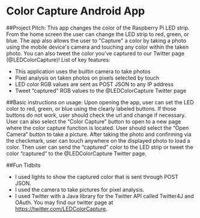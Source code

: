 # Color Capture Android App

##Project Pitch:
This app changes the color of the Raspberry Pi LED strip. From the home screen the user can change the LED strip to red, green, or blue. The app also allows the user to "Capture" a color by taking a photo using the mobile device's camera and touching any color within the taken photo. You can also tweet the color you've captured to our Twitter page (@LEDColorCapture)!
List of key features:
- This application uses the built­in camera to take photos
- Pixel analysis on taken photos on pixels selected by touch
- LED color RGB values are sent as POST JSON to any IP address
- Tweet “captured” RGB values to the @LEDColorCapture Twitter page

##Basic instructions on usage:
Upon opening the app, user can set the LED color to red, green, or blue using the clearly labeled buttons. If those buttons do not work, user should check the url and change if necessary. User can also select the “Color Capture” button to open to a new page where the color capture function is located.
User should select the “Open Camera” button to take a picture. After taking the photo and confirming via the checkmark, user can touch anywhere on the displayed photo to load a color. Then user can send the “captured” color to the LED strip or tweet the color “captured” to the @LEDColorCapture Twitter page.

##Fun Tidbits
- I used lights to show the captured color that is sent through POST JSON.
- I used the camera to take pictures for pixel analysis.
- I used Twitter with a Java library for the Twitter API called Twitter4J and OAuth. You may find our twitter page at https://twitter.com/LEDColorCapture.
